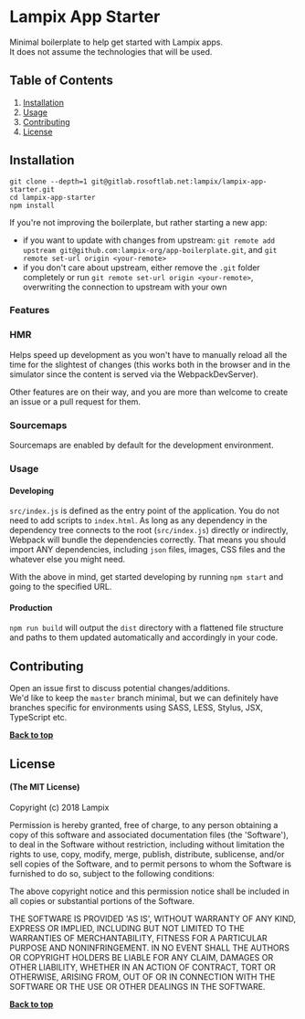 # Lampix App Starter

Minimal boilerplate to help get started with Lampix apps.  
It does not assume the technologies that will be used.

## Table of Contents

1. [Installation](#installation)
2. [Usage](#usage)
3. [Contributing](#contributing)
4. [License](#license)

## Installation

`git clone --depth=1 git@gitlab.rosoftlab.net:lampix/lampix-app-starter.git`  
`cd lampix-app-starter`  
`npm install`

If you're not improving the boilerplate, but rather starting a new app: 

- if you want to update with changes from upstream: `git remote add upstream git@github.com:lampix-org/app-boilerplate.git`, and `git remote set-url origin <your-remote>`
- if you don't care about upstream, either remove the `.git` folder completely or run `git remote set-url origin <your-remote>`, overwriting the connection to upstream with your own

### Features

### HMR

Helps speed up development as you won't have to manually reload all the time for the slightest of changes (this works both in the browser and in the simulator since the content is served via the WebpackDevServer).

Other features are on their way, and you are more than welcome to create an issue or a pull request for them.

### Sourcemaps

Sourcemaps are enabled by default for the development environment.

### Usage

#### Developing

`src/index.js` is defined as the entry point of the application. You do not need to add scripts to `index.html`. As long as any dependency in the dependency tree connects to the root (`src/index.js`) directly or indirectly, Webpack will bundle the dependencies correctly. That means you should import ANY dependencies, including `json` files, images, CSS files and the whatever else you might need.

With the above in mind, get started developing by running `npm start` and going to the specified URL.

#### Production

`npm run build` will output the `dist` directory with a flattened file structure and paths to them updated automatically and accordingly in your code.

## Contributing

Open an issue first to discuss potential changes/additions.  
We'd like to keep the `master` branch minimal, but we can definitely have branches specific for environments using SASS, LESS, Stylus, JSX, TypeScript etc.

**[Back to top](#table-of-contents)**

## License

#### (The MIT License)

Copyright (c) 2018 Lampix

Permission is hereby granted, free of charge, to any person obtaining
a copy of this software and associated documentation files (the
'Software'), to deal in the Software without restriction, including
without limitation the rights to use, copy, modify, merge, publish,
distribute, sublicense, and/or sell copies of the Software, and to
permit persons to whom the Software is furnished to do so, subject to
the following conditions:

The above copyright notice and this permission notice shall be
included in all copies or substantial portions of the Software.

THE SOFTWARE IS PROVIDED 'AS IS', WITHOUT WARRANTY OF ANY KIND,
EXPRESS OR IMPLIED, INCLUDING BUT NOT LIMITED TO THE WARRANTIES OF
MERCHANTABILITY, FITNESS FOR A PARTICULAR PURPOSE AND NONINFRINGEMENT.
IN NO EVENT SHALL THE AUTHORS OR COPYRIGHT HOLDERS BE LIABLE FOR ANY
CLAIM, DAMAGES OR OTHER LIABILITY, WHETHER IN AN ACTION OF CONTRACT,
TORT OR OTHERWISE, ARISING FROM, OUT OF OR IN CONNECTION WITH THE
SOFTWARE OR THE USE OR OTHER DEALINGS IN THE SOFTWARE.

**[Back to top](#table-of-contents)**
